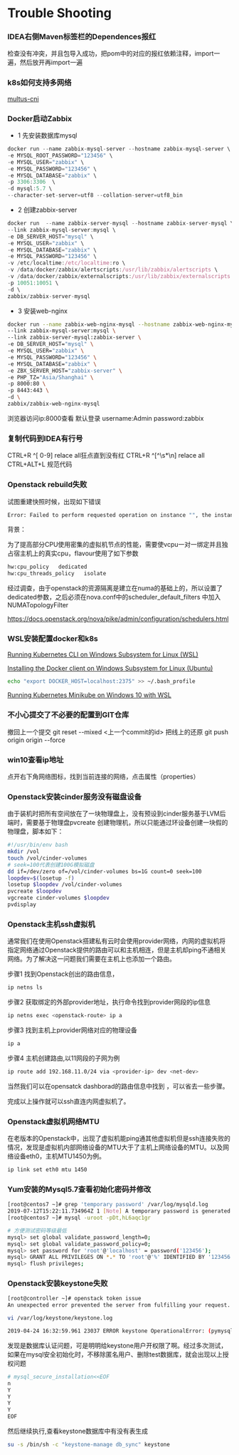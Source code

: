 # Trouble Shooting





### IDEA右侧Maven标签栏的Dependences报红

检查没有冲突，并且包导入成功，把pom中的对应的报红依赖注释，import一遍，然后放开再import一遍

### k8s如何支持多网络

[multus-cni ]( https://github.com/intel/multus-cni )

### Docker启动Zabbix

- 1 先安装数据库mysql

```cpp
docker run --name zabbix-mysql-server --hostname zabbix-mysql-server \
-e MYSQL_ROOT_PASSWORD="123456" \
-e MYSQL_USER="zabbix" \
-e MYSQL_PASSWORD="123456" \
-e MYSQL_DATABASE="zabbix" \
-p 3306:3306  \
-d mysql:5.7 \
--character-set-server=utf8 --collation-server=utf8_bin
```

- 2 创建zabbix-server

```jsx
docker run  --name zabbix-server-mysql --hostname zabbix-server-mysql \
--link zabbix-mysql-server:mysql \
-e DB_SERVER_HOST="mysql" \
-e MYSQL_USER="zabbix" \
-e MYSQL_DATABASE="zabbix" \
-e MYSQL_PASSWORD="123456" \
-v /etc/localtime:/etc/localtime:ro \
-v /data/docker/zabbix/alertscripts:/usr/lib/zabbix/alertscripts \
-v /data/docker/zabbix/externalscripts:/usr/lib/zabbix/externalscripts \
-p 10051:10051 \
-d \
zabbix/zabbix-server-mysql
```

- 3 安装web-nginx

```bash
docker run --name zabbix-web-nginx-mysql --hostname zabbix-web-nginx-mysql \
--link zabbix-mysql-server:mysql \
--link zabbix-server-mysql:zabbix-server \
-e DB_SERVER_HOST="mysql" \
-e MYSQL_USER="zabbix" \
-e MYSQL_PASSWORD="123456" \
-e MYSQL_DATABASE="zabbix" \
-e ZBX_SERVER_HOST="zabbix-server" \
-e PHP_TZ="Asia/Shanghai" \
-p 8000:80 \
-p 8443:443 \
-d \
zabbix/zabbix-web-nginx-mysql
```

浏览器访问ip:8000查看
 默认登录
 username:Admin
 password:zabbix


### 复制代码到IDEA有行号

CTRL+R  ^[ 0-9] relace all狂点直到没有红
CTRL+R  ^[^\s*\n] relace all
CTRL+ALT+L 规范代码

### Openstack rebuild失败

试图重建快照时候，出现如下错误

```bash
Error: Failed to perform requested operation on instance "", the instance has an error status: Please try again later [Error: Build of instance aborted: Insufficient compute resources: Requested instance NUMA topology cannot fit the given host NUMA topology.].
```

背景：

为了提高部分CPU使用密集的虚拟机节点的性能，需要使vcpu一对一绑定并且独占宿主机上的真实cpu，flavour使用了如下参数

```bash
hw:cpu_policy 	dedicated
hw:cpu_threads_policy	isolate
```

经过调查，由于openstack的资源隔离是建立在numa的基础上的，所以设置了dedicated参数，之后必须在nova.conf中的scheduler_default_filters 中加入NUMATopologyFilter

https://docs.openstack.org/nova/pike/admin/configuration/schedulers.html


### WSL安装配置docker和k8s

[Running Kubernetes CLI on Windows Subsystem for Linux (WSL)]( https://devkimchi.com/2018/06/05/running-kubernetes-on-wsl/)

[Installing the Docker client on Windows Subsystem for Linux (Ubuntu)](https://medium.com/@sebagomez/installing-the-docker-client-on-ubuntus-windows-subsystem-for-linux-612b392a44c4)

```bash
echo "export DOCKER_HOST=localhost:2375" >> ~/.bash_profile
```

[Running Kubernetes Minikube on Windows 10 with WSL](https://www.jamessturtevant.com/posts/Running-Kubernetes-Minikube-on-Windows-10-with-WSL/)

### 不小心提交了不必要的配置到GIT仓库

撤回上一个提交
git reset --mixed  <上一个commit的id>
把线上的还原
git push origin origin --force


### win10查看ip地址

点开右下角网络图标，找到当前连接的网络，点击属性（properties）

### Openstack安装cinder服务没有磁盘设备

由于装机时把所有空间放在了一块物理盘上，没有预设到cinder服务基于LVM后端时，需要基于物理盘pvcreate 创建物理机，所以只能通过环设备创建一块假的物理盘，脚本如下：

```bash
#!/usr/bin/env bash
mkdir /vol
touch /vol/cinder-volumes
# seek=100代表创建100G模拟磁盘
dd if=/dev/zero of=/vol/cinder-volumes bs=1G count=0 seek=100
loopdev=$(losetup -f)
losetup $loopdev /vol/cinder-volumes
pvcreate $loopdev
vgcreate cinder-volumes $loopdev
pvdisplay
```



### Openstack主机ssh虚拟机

通常我们在使用Openstack搭建私有云时会使用provider网络，内网的虚拟机将指定网络通过Openstack提供的路由可以和主机相连，但是主机却ping不通相关网络。为了解决这一问题我们需要在主机上也添加一个路由。

步骤1 找到Openstack创出的路由信息，<openstack-route>

```bash
ip netns ls
```

步骤2 获取绑定的外部provider地址，执行命令找到provider网段的ip信息 <provider-ip>

```bash
ip netns exec <openstack-route> ip a
```

步骤3 找到主机上provider网络对应的物理设备 <net-dev>

```bash
ip a
```

步骤4 主机创建路由,以11网段的子网为例

```bash
ip route add 192.168.11.0/24 via <provider-ip> dev <net-dev>
```

当然我们可以在opensatck dashborad的路由信息中找到 <provider-ip>，可以省去一些步骤。

完成以上操作就可以ssh直连内网虚拟机了。

### Openstack虚拟机网络MTU

在老版本的Openstack中，出现了虚拟机能ping通其他虚拟机但是ssh连接失败的情况，发现是虚拟机内部网络设备的MTU大于了主机上网络设备的MTU。以及网络设备eth0，主机MTU1450为例。

```bash
ip link set eth0 mtu 1450
```

### Yum安装的Mysql5.7查看初始化密码并修改

```bash
[root@centos7 ~]# grep 'temporary password' /var/log/mysqld.log
2019-07-12T15:22:11.734964Z 1 [Note] A temporary password is generated for root@localhost: Dt,hL6aqc1gr
[root@centos7 ~]# mysql -uroot -pDt,hL6aqc1gr

# 方便测试密码等级最低
mysql> set global validate_password_length=0;
mysql> set global validate_password_policy=0;
mysql> set password for 'root'@'localhost' = password('123456');
mysql> GRANT ALL PRIVILEGES ON *.* TO 'root'@'%' IDENTIFIED BY '123456' WITH GRANT OPTION;
mysql> flush privileges;
```

### Openstack安装keystone失败

```bash
[root@controller ~]# openstack token issue
An unexpected error prevented the server from fulfilling your request. (HTTP 500) (Request-ID: req-9b2cf24c-b63b-4f66-a069-abba4e3cb766)
```

```bash
vi /var/log/keystone/keystone.log 

2019-04-24 16:32:59.961 23037 ERROR keystone OperationalError: (pymysql.err.OperationalError) (1045, u"Access denied for user 'keystone'@'controller' (using password: YES)") (Background on this error at: http://sqlalche.me/e/e3q8)
```

发现是数据库认证问题，可是明明给keystone用户开权限了啊。经过多次测试，如果在mysql安全初始化时，不移除匿名用户、删除test数据库，就会出现以上授权问题

```bash
# mysql_secure_installation<<EOF
n
Y
Y
Y
Y
EOF
```

然后继续执行,查看keystone数据库中有没有表生成

```bash
su -s /bin/sh -c "keystone-manage db_sync" keystone
```




